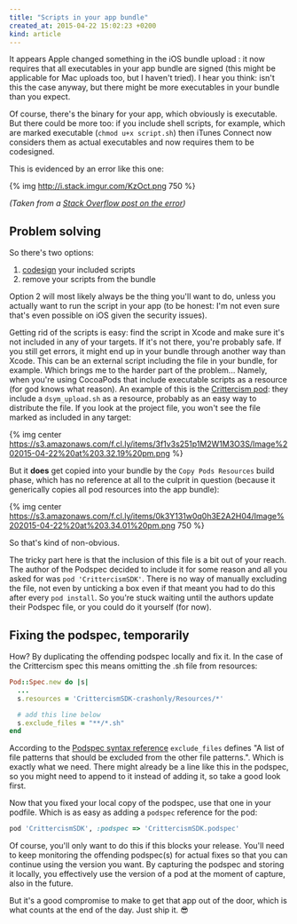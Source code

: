 ```yaml
---
title: "Scripts in your app bundle"
created_at: 2015-04-22 15:02:23 +0200
kind: article
---
```


It appears Apple changed something in the iOS bundle upload : it now requires that all executables in your app bundle are signed (this might be applicable for Mac uploads too, but I haven't tried). I hear you think: isn't this the case anyway, but there might be more executables in your bundle than you expect.

Of course, there's the binary for your app, which obviously is executable. But there could be more too: if you include shell scripts, for example, which are marked executable (`chmod u+x script.sh`) then iTunes Connect now considers them as actual executables and now requires them to be codesigned.

<!-- more -->

This is evidenced by an error like this one:

{% img http://i.stack.imgur.com/KzOct.png 750 %}

*(Taken from a [Stack Overflow post on the error](http://stackoverflow.com/questions/29788601/error-itms-90035-xcode))*

## Problem solving

So there's two options:

1. [codesign](https://developer.apple.com/library/mac/documentation/Security/Conceptual/CodeSigningGuide/Introduction/Introduction.html) your included scripts
2. remove your scripts from the bundle

Option 2 will most likely always be the thing you'll want to do, unless you actually want to run the script in your app (to be honest: I'm not even sure that's even possible on iOS given the security issues).

Getting rid of the scripts is easy: find the script in Xcode and make sure it's not included in any of your targets. If it's not there, you're probably safe. If you still get errors, it might end up in your bundle through another way than Xcode. This can be an external script including the file in your bundle, for example. Which brings me to the harder part of the problem... Namely, when you're using CocoaPods that include executable scripts as a resource (for god knows what reason). An example of this is the [Crittercism pod](https://github.com/willowtreeapps/Crittercism-iOS): they include a `dsym_upload.sh` as a resource, probably as an easy way to distribute the file. If you look at the project file, you won't see the file marked as included in any target:

{% img center https://s3.amazonaws.com/f.cl.ly/items/3f1v3s251p1M2W1M3O3S/Image%202015-04-22%20at%203.32.19%20pm.png %}

But it **does** get copied into your bundle by the `Copy Pods Resources` build phase, which has no reference at all to the culprit in question (because it generically copies all pod resources into the app bundle):

{% img center https://s3.amazonaws.com/f.cl.ly/items/0k3Y131w0q0h3E2A2H04/Image%202015-04-22%20at%203.34.01%20pm.png 750 %}

So that's kind of non-obvious.

The tricky part here is that the inclusion of this file is a bit out of your reach. The author of the Podspec decided to include it for some reason and all you asked for was `pod 'CrittercismSDK'`. There is no way of manually excluding the file, not even by unticking a box even if that meant you had to do this after every `pod install`. So you're stuck waiting until the authors update their Podspec file, or you could do it yourself (for now).

## Fixing the podspec, temporarily

How? By duplicating the offending podspec locally and fix it. In the case of the Crittercism spec this means omitting the .sh file from resources:

```ruby
Pod::Spec.new do |s|
  ...
  s.resources = 'CrittercismSDK-crashonly/Resources/*'

  # add this line below
  s.exclude_files = "**/*.sh"
end
```

According to the [Podspec syntax reference](http://guides.cocoapods.org/syntax/podspec.html#exclude_files) `exclude_files` defines "A list of file patterns that should be excluded from the other file patterns.". Which is exactly what we need. There might already be a line like this in the podspec, so you might need to append to it instead of adding it, so take a good look first.

Now that you fixed your local copy of the podspec, use that one in your podfile. Which is as easy as adding a `podspec` reference for the pod:

```ruby
pod 'CrittercismSDK', :podspec => 'CrittercismSDK.podspec'
```

Of course, you'll only want to do this if this blocks your release. You'll need to keep monitoring the offending podspec(s) for actual fixes so that you can continue using the version you want. By capturing the podspec and storing it locally, you effectively use the version of a pod at the moment of capture, also in the future.

But it's a good compromise to make to get that app out of the door, which is what counts at the end of the day. Just ship it. 😎
